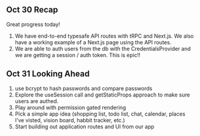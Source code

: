 ## Oct 30 Recap

Great progress today!

1. We have end-to-end typesafe API routes with tRPC and Next.js. We also have a working example of a Next.js page using the API routes.
2. We are able to auth users from the db with the CredentialsProvider and we are getting a session / auth token. This is epic!!

## Oct 31 Looking Ahead

1. use bcrypt to hash passwords and compare passwords
2. Explore the useSession call and getStaticProps approach to make sure users are authed.
3. Play around with permission gated rendering
4. Pick a simple app idea (shopping list, todo list, chat, calendar, places I've visted, vision board, habbit tracker, etc.)
5. Start building out application routes and UI from our app
